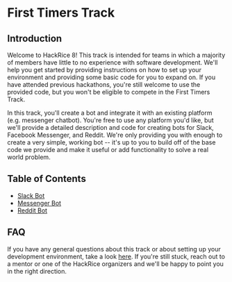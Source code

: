 # First Timers Track

## Introduction

Welcome to HackRice 8! This track is intended for teams in which a majority of members have little to no experience with software development. We'll help you get started by providing instructions on how to set up your environment and providing some basic code for you to expand on. If you have attended previous hackathons, you're still welcome to use the provided code, but you won't be eligible to compete in the First Timers Track.

In this track, you'll create a bot and integrate it with an existing platform (e.g. messenger chatbot). You're free to use any platform you'd like, but we'll provide a detailed description and code for creating bots for Slack, Facebook Messenger, and Reddit. We're only providing you with enough to create a very simple, working bot -- it's up to you to build off of the base code we provide and make it useful or add functionality to solve a real world problem. 

## Table of Contents
* [Slack Bot](https://github.com/jpa99/HR8-First-Timers-Track/tree/master/slack-bot)
* [Messenger Bot](https://github.com/jpa99/HR8-First-Timers-Track/tree/master/messenger-bot)
* [Reddit Bot](https://github.com/jpa99/HR8-First-Timers-Track/tree/master/reddit-bot)
  
  
## FAQ
  
If you have any general questions about this track or about setting up your development environment, take a look [here](https://github.com/jpa99/HR8-First-Timers-Track/tree/master/FAQ.md). If you're still stuck, reach out to a mentor or one of the HackRice organizers and we'll be happy to point you in the right direction.
  
